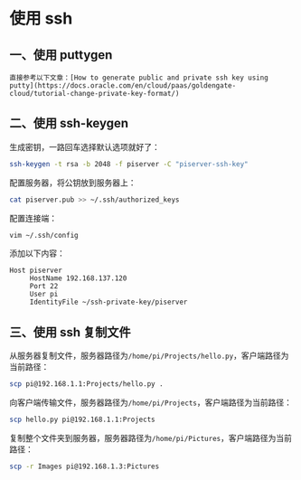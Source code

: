 # 使用 ssh

## 一、使用 puttygen

```admonish info
直接参考以下文章：[How to generate public and private ssh key using putty](https://docs.oracle.com/en/cloud/paas/goldengate-cloud/tutorial-change-private-key-format/)
```

## 二、使用 ssh-keygen

生成密钥，一路回车选择默认选项就好了：

```sh
ssh-keygen -t rsa -b 2048 -f piserver -C "piserver-ssh-key"
```

配置服务器，将公钥放到服务器上：

```sh
cat piserver.pub >> ~/.ssh/authorized_keys
```

配置连接端：

```sh
vim ~/.ssh/config
```

添加以下内容：

```
Host piserver
     HostName 192.168.137.120
     Port 22
     User pi
     IdentityFile ~/ssh-private-key/piserver
```

## 三、使用 ssh 复制文件

从服务器复制文件，服务器路径为`/home/pi/Projects/hello.py`，客户端路径为当前路径：

```sh
scp pi@192.168.1.1:Projects/hello.py .
```

向客户端传输文件，服务器路径为`/home/pi/Projects`，客户端路径为当前路径：

```sh
scp hello.py pi@192.168.1.1:Projects
```

复制整个文件夹到服务器，服务器路径为`/home/pi/Pictures`，客户端路径为当前路径：

```sh
scp -r Images pi@192.168.1.3:Pictures
```
